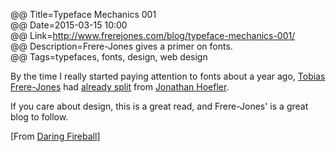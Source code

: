 @@ Title=Typeface Mechanics 001  
@@ Date=2015-03-15 10:00  
@@ Link=http://www.frerejones.com/blog/typeface-mechanics-001/  
@@ Description=Frere-Jones gives a primer on fonts.    
@@ Tags=typefaces, fonts, design, web design    

By the time I really started paying attention to fonts about a year ago, [Tobias Frere-Jones](http://www.frerejones.com/) had [already split](https://en.wikipedia.org/wiki/Hoefler_%26_Co.#Conflict_between_Hoefler_and_Frere-Jones) from [Jonathan Hoefler](http://www.typography.com).

If you care about design, this is a great read, and Frere-Jones' is a great blog to follow.

[From [Daring Fireball](http://daringfireball.net/linked/2015/02/11/frere-jones)]